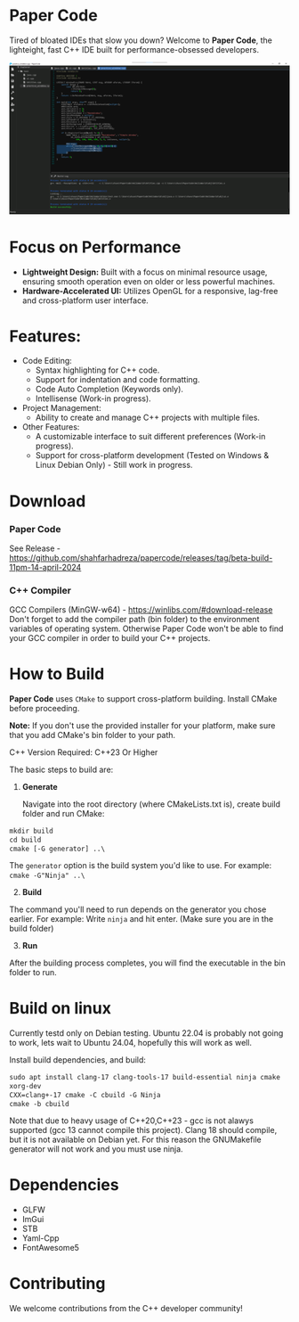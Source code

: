 # Paper Code
Tired of bloated IDEs that slow you down? Welcome to **Paper Code**, the lighteight, fast C++ IDE built for performance-obsessed developers.

![preview](screenshots/02.png)

# Focus on Performance

* **Lightweight Design:** Built with a focus on minimal resource usage, ensuring smooth operation even on older or less powerful machines.
* **Hardware-Accelerated UI:** Utilizes OpenGL for a responsive, lag-free and cross-platform user interface.

# Features:

* Code Editing:
  - Syntax highlighting for C++ code.
  - Support for indentation and code formatting.
  - Code Auto Completion (Keywords only).
  - Intellisense (Work-in progress).
* Project Management:
  - Ability to create and manage C++ projects with multiple files.
* Other Features:
  - A customizable interface to suit different preferences (Work-in progress).
  - Support for cross-platform development (Tested on Windows & Linux Debian Only) - Still work in progress.

# Download

### Paper Code
See Release - https://github.com/shahfarhadreza/papercode/releases/tag/beta-build-11pm-14-april-2024

### C++ Compiler

GCC Compilers (MinGW-w64) - https://winlibs.com/#download-release
Don't forget to add the compiler path (bin folder) to the environment variables of operating system. Otherwise Paper Code won't be able to find your GCC compiler in order to build your C++ projects.

# How to Build

**Paper Code** uses `CMake` to support cross-platform building. Install CMake before proceeding.

**Note:** If you don't use the provided installer for your platform, make sure that you add CMake's bin folder to your path.

C++ Version Required: C++23 Or Higher

The basic steps to build are:

1. **Generate**

    Navigate into the root directory (where CMakeLists.txt is), create build folder and run CMake:
   
```
mkdir build
cd build
cmake [-G generator] ..\
```

The `generator` option is the build system you'd like to use. For example: `cmake -G"Ninja" ..\`

2. **Build**

The command you'll need to run depends on the generator you chose earlier. For example: Write `ninja` and hit enter. (Make sure you are in the build folder)

3. **Run**

After the building process completes, you will find the executable in the bin folder to run. 

# Build on linux

Currently testd only on Debian testing. Ubuntu 22.04 is probably not going to work, lets wait to 
Ubuntu 24.04, hopefully this will work as well.

Install build dependencies, and build:
```
sudo apt install clang-17 clang-tools-17 build-essential ninja cmake xorg-dev
CXX=clang+-17 cmake -C cbuild -G Ninja
cmake -b cbuild
```

Note that due to heavy usage of C++20,C++23 - gcc is not alawys supported  (gcc 13 cannot compile 
this project). Clang 18 should compile, but it is not available on Debian yet. For this reason
the GNUMakefile generator will not work and you must use ninja.

# Dependencies

* GLFW
* ImGui
* STB
* Yaml-Cpp
* FontAwesome5

# Contributing

We welcome contributions from the C++ developer community!
